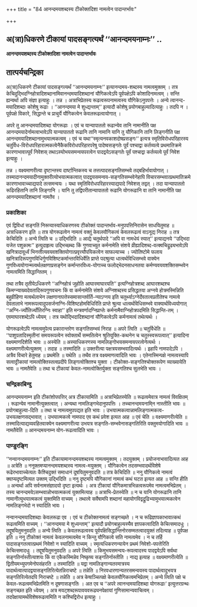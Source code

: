+++
title = "84 आनन्दमयशब्दस्य टीकोक्तदिशा नामत्वेन पादान्तर्भावः"

+++


## अ(त्रा)धिकरणे टीकायां पादसङ्गत्यर्थं ‘‘आनन्दमयनाम्नः’’ ..

**आनन्दमयशब्दस्य टीकोक्तदिशा नामत्वेन पादान्तर्भावः**

## **तात्पर्यचन्द्रिका**

अ(त्रा)धिकरणे टीकायां पादसङ्गत्यर्थं ‘‘आनन्दमयनाम्नः’’ इत्यानन्दमय-शब्दस्य नामत्वमुक्तम् । तत्र केचिदुद्भिदग्निहोत्रादिशब्दानामिवानन्दमयादिशब्दानां यौगिकत्वेऽपि पूर्वपक्षेऽपि कोशादिनामत्वम् । सन्ति ह्यन्वर्था अपि संज्ञा इत्याहुः । तन्न । अत्राभिप्रेतस्य रूढत्वरूपनामत्वस्य यौगिकेऽनुपपत्तेः । अन्ये त्वानन्द-मयादिशब्दाः कोशेषु रूढाः । ‘‘आनन्दमया मे शुध्द्यन्ताम्’’ इत्यादौ कोशेषु प्रयोगबाहुल्यादित्याहुः । तदपि न । पूर्वपक्षे विकारे, सिद्धान्ते च प्राचुर्ये यौगिकत्वेन केवलरूढत्वायोगात् ।

अपरे तु आनन्दमयादिशब्दा योगरूढाः । एवं च यान्यापाततो रूढान्येव तानि नामानीति पक्ष आनन्दमयादेर्नामत्वाभावेऽपि यान्यापाततो रूढानि तानि नामानि यानि तु यौगिकानि तानि लिङ्गनीति पक्ष आनन्दमयादिशब्दानामुभयात्मकत्वम् । एवं च यथा‘‘स्मृत्यनवकाशदोषप्रसङ्गः’’ इत्यत्र स्मृतिविरोधपरिहारस्य चतुर्विध-विरोधपरिहारात्मकत्वेनैकैकविरोधपरिहारपरेषु पादेष्वसङ्गतेः पूर्वं पश्चाद्वा कर्तव्यत्वे प्रथमातिक्रमे कारणाभावात्पूर्वं निवेशस् तथाऽस्योभयसमन्वयपरत्वेन पादद्वयेऽसङ्गतेः पूर्वं पश्चाद्वा कर्तव्यत्वे पूर्वं निवेश इत्याहुः ।

तन्न । वक्ष्यमाणरीत्या दृष्टान्तस्य दार्ष्टान्तिकस्य च तत्तत्पादसङ्गतिसम्भवे तद्बहिर्भावायोगात् । तस्मादानन्दमयादीनामुक्तरीत्योभयात्मकत्वात् पादद्वयसमन्वय-सङ्गतिसम्भवेनेहापि विचारसम्भवात्प्रथमातिक्रमे कारणाभावाच्चाद्यपादे तत्समन्वयः । यथा स्मृतिविरोधपरिहारस्याद्यपादे निवेशस् तद्वत् । तदा यान्यापाततो रूढिरहितानि तानि लिङ्गानि । यानि तु तद्विपरीतान्यापाततो रूढानि योगरूढानि वा तानि नामानीति पक्ष आनन्दमयादिशब्दानां नामतैव ।

### **प्रकाशिका**

एवं द्विविधां सङ्गतिं निरूप्यास्याधिकरणस्य टीकोक्तं पादान्तर्भाव-मनुपपत्तिनिरासेन साधयितुमाह ॥ अत्राधिकरण इति ॥ तत्र योगरूढत्वेन नामत्वं वक्तुं केवलयौगिकत्वं केवलरूढत्वं वाऽनूद्य निराह ॥ तत्र केचिदिति ॥ अन्ये त्विति च ॥ उद्भिदिति ॥ आद्ये चतुर्थपादे ‘‘अपि वा नामधेयं स्यात्’’ इत्याद्यनये ‘‘उद्भिदा यजेत पशुकामः’’ इत्युदाहृत्य उद्भिच्छब्दः किं गुणवाच्युत कर्मनामेति संशये व्रीह्यादिशब्द-वत्क्वचिद्रूढ्यभावेऽपि खनित्रादावूर्ध्वं भिनत्तीत्यवयवशक्तियोगात्प्रवृत्त्यौपयिकत्वेन साफल्याच्च । ज्योतिष्टोमे फलाय खनित्रादिरूपगुणविधिर्गुणविशिष्टकर्मान्तरविधिर्वेति प्राप्ते पदश्रुत्या धात्वर्थविधिसम्भवे वाक्येन गुणविध्ययोगान्मत्वर्थलक्षणाप्रसङ्गेन कर्मान्तरविध्य-योगाच्च फलोद्भेदनसाधनतया कर्मण्यवयवशक्तिसम्भवेन नामत्वमिति सिद्धान्तितम् ।

तथा तत्रैव तृतीयेऽधिकरणे ‘‘अग्निहोत्रं जुहोति आघारमाघारयति’’ इत्यग्निहोत्रशब्द आघारशब्दश्च किमग्न्याख्यदेवतादिरूपगुणवचनः किं वा कर्मनामेति संशये अग्निशब्दस्य प्रसिद्धतया अग्नये होत्रमस्मिन्निति बहुव्रीहिणा मत्वर्थलाभेन लक्षणानापत्तेस्समासान्तर्वर्ति-न्याऽग्नय इति चतुर्थ्याऽग्नेर्देवतात्वप्रतीतेश्च नामत्वे देवतालाभे नामरूपत्वादुपसर्जनाग्नि-विशिष्टहोमविधिरिति प्राप्ते श्रुत्या धात्वर्थविधिसम्भवे वाक्यार्थविध्ययोगात् ‘‘अग्नि-र्ज्योतिर्ज्योतिरग्निः स्वाहा’’ इति मन्त्रवर्णादग्निप्राप्तेः कर्मनामैवाग्निहोत्रपदमिति सिद्धान्ति-तम् । एवमाघारशब्देऽपि ध्येयम् । तत्र यथोद्भिदादिशब्दानां यौगिकत्वेऽपि कर्मनामत्वं तथेत्यर्थः ।

योगरूढत्वेऽपि नामत्वमुपेत्य प्रकारान्तरेण सङ्गतिसम्भवं निराह ॥ अपरे त्विति ॥ चतुर्विधेति ॥ ‘‘पाशुपतादिस्मृतीनां समयरूपत्वेन स्वोक्तार्थे सम्मतित्वेन श्रुतियुक्ति-कथनेन च चतुस्स्वरूपत्वात्’’ इत्यादिना वक्ष्यमाणदिशेति भावः ॥ अस्येति ॥ अस्याधिकरणस्य नामलिङ्गोभयसमन्वयपरत्वेनेत्यर्थः । वक्ष्यमाणरीत्येत्युक्तम् । तदाह ॥ तस्मादिति ॥ उक्तरीत्या पक्षत्रयसम्भवादित्यर्थः । इहापि नामपादेऽपि । अत्रैव विचारे हेतुमाह ॥ प्रथमेति ॥ यथेति ॥ तथैव तत्र वक्ष्यमाणत्वादिति भावः । एतेनास्मिन्पक्षे नामत्वस्यापि सत्वाट्टीकायां नामत्वोक्तिस्तत्वप्रदीपे लिङ्गत्वोक्तिश्च युक्ता । टीकोक्त-सङ्गतिश्चोक्तरूपेण व्याख्यायेति भावः ॥ नामतैवेति ॥ तथा च टीकायां केवल-नामत्वोक्तिर्युक्ता सङ्गतिश्च सुलभेति भावः ।

### **चन्द्रिकाबिन्दु**

आनन्दमयनाम्न इति टीकांशोपपत्तिर् अत्र टीकायामिति ॥ अत्राभिप्रेतस्येति ॥ रूढत्वमेवात्र नामत्वं विवक्षितम् । रूढान्येव नामानीत्युक्तत्वात् । अन्यथा नामलिङ्गभेदानुपपत्तिः । तच्चानन्दमयनामि्न नास्तीति भावः ॥ प्रयोगबाहुल्या-दिति ॥ तथा च नामत्वमुपपद्यत इति भावः । उभयात्मकत्वान्नामलिङ्गात्मकत्व-उभयलक्षणसद्भावात् । उभयात्मकत्वे नामपाद एव कथं प्रवेश इत्यत आह ॥ एवं चेति ॥ वक्ष्यमाणरीत्येति ॥ तस्मादित्याद्यव्यवहितवाक्येन वक्ष्यमाणरीत्या उभयत्र सङ्गति-सम्भवेनासङ्गतिरिति वक्तुमयोगादिति भावः ॥ नामतैवेति ॥ आनन्दमयनाम्न योग-रूढत्वादिति भावः ।

### **पाण्डुरङ्गि**

‘‘नन्वानन्दमयनाम्नः’’ इति टीकायामानन्दमयशब्दस्य नामत्वमुक्तम् । तदयुक्तम् । प्रयोजनाभावादित्यत आह ॥ अत्रेति ॥ ननूक्तमप्यानन्दमयशब्दस्य नामत्व-मयुक्तम् । यौगिकत्वेन तदसम्भवादर्थविशेषे रूढेरभावाच्चेत्यतः कैश्चिदुक्तं समाधानं दूषयितुमनुवदति ॥ तत्र केचिदिति ॥ ननु यौगिकत्वे नामत्वं क्वाप्यदृष्टमित्यत उक्तम् उद्भिदिति ॥ ननु दृष्टमपि यौगिकानां नामत्वं कथं घटत इत्यत आह ॥ सन्ति हीति ॥ अन्वर्था अपि सर्वनामसंज्ञादयो दृष्टा इत्यर्थः । अत्र टीकायां यौगिकमात्रभिन्नत्वरूपमेव नामत्वमभिप्रेतम् । तस्य चानन्दमयेऽसम्भवान्नोभयात्मकत्वं युक्तमित्याह ॥ अत्राभि-प्रेतस्येति ॥ न च यानि योगरूढानि तानि नामानीत्युभयात्मकत्वं युक्तमिति वाच्यम् । तथात्वे सर्वेषामपि शब्दानां महायोगविद्वद्रूढिभ्यामुभयात्मकत्वेन नामलिङ्गभेदो न स्यादिति भावः ।

नन्वानन्दमयादिशब्दाः केवलरूढा एव । एवं च टीकोक्तनामत्वं सङ्गच्छते । न च रूढिज्ञापकाभावात्कथं रूढत्वमिति वाच्यम् । ‘‘आनन्दमया मे शुध्यन्ताम्’’ इत्यादौ प्रयोगबाहुल्यस्यैव ज्ञापकत्वादिति केचित्समादधुः । तद्दूषयितुमनुवदति ॥ अन्ये त्विति ॥ केवलरूढत्वस्य पूर्वपक्षिसिद्धान्तिनोरसम्मतत्वादयुक्तं तदित्याह ॥ पूर्वपक्ष इति ॥ ननु टीकोक्तं नामत्वं केवलनामत्वमेव न किन्तु यौगिकत्वे सति नामत्वमेव । न च तर्हि पादासङ्गतत्वात्प्रथमं निवेशो न स्यादिति वाच्यम् । स्मृत्यधिकरणन्यायेन प्रथमं निवेशो-पपत्तेरिति केचित्समादधुः । तद्दूषयितुमनुवदति ॥ अपरे त्विति ॥ किमुभयसमन्वय-रूपत्वादस्य पादद्वयेऽपि सर्वथा सङ्गतिर्नास्तीत्याशयः किं वा एकैकस्मिन्नेव निष्कृष्य सङ्गतिर्नास्तीति । नाद्य इत्याह ॥ वक्ष्यमाणरीत्येति ॥ द्वितीयमभ्युपगमेनोपसंहरति ॥ तस्मादिति ॥ यद्वा नामलिङ्गान्यतरमात्रस्य पादार्थत्वात्पादद्वयासङ्गतिरित्येतन्निराचष्टे ॥ तन्नेति ॥ निरवधारणान्यतरसमन्वयस्य पादार्थत्वादुभयत्र सङ्गतिरित्येतदपि निराचष्टे ॥ तन्नेति ॥ अत्र केषाञ्चित्पक्षे केवलयौगिकत्वमभिप्रेतम् । अन्ये त्विति पक्षे च केवल-रूढत्वमभिप्रेतमिति न दूषणासङ्गतिः । अत एव च ‘‘अपरे त्वानन्दमयादिशब्दा योगरूढाः’ इत्युत्तरग्रन्थः सङ्गच्छत इति ध्येयम् । अत्र मयट्शब्दरूपावयवरूढ्यनपेक्षायां गुणिसामान्यवाचित्वम् । तदपेक्षायामर्थविशेषरूढत्वमिति न कश्चिद्विरोध इत्याहुः ।


